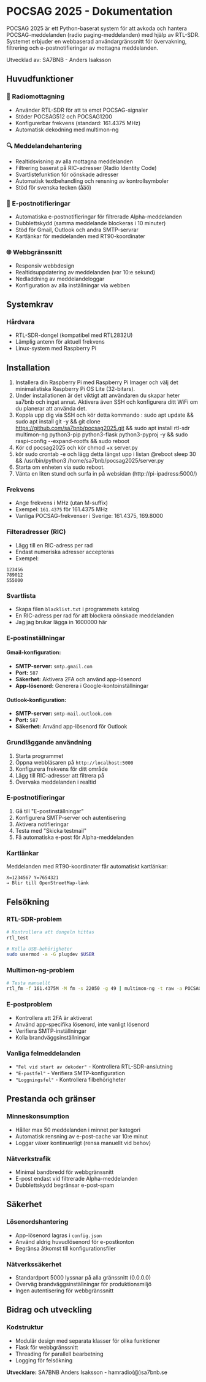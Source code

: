 # POCSAG 2025 - Dokumentation

POCSAG 2025 är ett Python-baserat system för att avkoda och hantera POCSAG-meddelanden (radio paging-meddelanden) med hjälp av RTL-SDR. Systemet erbjuder en webbaserad användargränssnitt för övervakning, filtrering och e-postnotifieringar av mottagna meddelanden.

Utvecklad av: SA7BNB - Anders Isaksson

## Huvudfunktioner

### 📡 Radiomottagning
- Använder RTL-SDR för att ta emot POCSAG-signaler
- Stöder POCSAG512 och POCSAG1200
- Konfigurerbar frekvens (standard: 161.4375 MHz)
- Automatisk dekodning med multimon-ng

### 🔍 Meddelandehantering
- Realtidsvisning av alla mottagna meddelanden
- Filtrering baserat på RIC-adresser (Radio Identity Code)
- Svartlistefunktion för oönskade adresser
- Automatisk textbehandling och rensning av kontrollsymboler
- Stöd för svenska tecken (åäö)

### 📧 E-postnotifieringar
- Automatiska e-postnotifieringar för filtrerade Alpha-meddelanden
- Dubblettskydd (samma meddelande blockeras i 10 minuter)
- Stöd för Gmail, Outlook och andra SMTP-servrar
- Kartlänkar för meddelanden med RT90-koordinater

### 🌐 Webbgränssnitt
- Responsiv webbdesign
- Realtidsuppdatering av meddelanden (var 10:e sekund)
- Nedladdning av meddelandeloggar
- Konfiguration av alla inställningar via webben

## Systemkrav
### Hårdvara
- RTL-SDR-dongel (kompatibel med RTL2832U)
- Lämplig antenn för aktuell frekvens
- Linux-system med Raspberry Pi

## Installation
1. Installera din Raspberry Pi med Raspberry Pi Imager och välj det minimalistiska Raspberry Pi OS Lite (32-bitars).
2. Under installationen är det viktigt att användaren du skapar heter sa7bnb och inget annat. Aktivera även SSH och konfigurera ditt WiFi om du planerar att använda det.
3. Koppla upp dig via SSH och kör detta kommando  : sudo apt update && sudo apt install git -y && git clone https://github.com/sa7bnb/pocsag2025.git && sudo apt install rtl-sdr multimon-ng python3-pip python3-flask python3-pyproj -y && sudo raspi-config --expand-rootfs && sudo reboot
4. Kör cd pocsag2025 och kör chmod +x server.py
5. kör sudo crontab -e och lägg detta längst upp i listan
@reboot sleep 30 && /usr/bin/python3 /home/sa7bnb/pocsag2025/server.py
6. Starta om enheten via sudo reboot.
7. Vänta en liten stund och surfa in på websidan (http://pi-ipadress:5000/)

### Frekvens
- Ange frekvens i MHz (utan M-suffix)
- Exempel: `161.4375` för 161.4375 MHz
- Vanliga POCSAG-frekvenser i Sverige: 161.4375, 169.8000

### Filteradresser (RIC)
- Lägg till en RIC-adress per rad
- Endast numeriska adresser accepteras
- Exempel:
```
123456
789012
555000
```

### Svartlista
- Skapa filen `blacklist.txt` i programmets katalog
- En RIC-adress per rad för att blockera oönskade meddelanden
- Jag jag brukar lägga in 1600000 här

### E-postinställningar

#### Gmail-konfiguration:
- **SMTP-server:** `smtp.gmail.com`
- **Port:** `587`
- **Säkerhet:** Aktivera 2FA och använd app-lösenord
- **App-lösenord:** Generera i Google-kontoinställningar

#### Outlook-konfiguration:
- **SMTP-server:** `smtp-mail.outlook.com`
- **Port:** `587`
- **Säkerhet:** Använd app-lösenord för Outlook

### Grundläggande användning
1. Starta programmet
2. Öppna webbläsaren på `http://localhost:5000`
3. Konfigurera frekvens för ditt område
4. Lägg till RIC-adresser att filtrera på
5. Övervaka meddelanden i realtid

### E-postnotifieringar
1. Gå till "E-postinställningar"
2. Konfigurera SMTP-server och autentisering
3. Aktivera notifieringar
4. Testa med "Skicka testmail"
5. Få automatiska e-post för Alpha-meddelanden

### Kartlänkar
Meddelanden med RT90-koordinater får automatiskt kartlänkar:
```
X=1234567 Y=7654321
→ Blir till OpenStreetMap-länk
```

## Felsökning

### RTL-SDR-problem
```bash
# Kontrollera att dongeln hittas
rtl_test

# Kolla USB-behörigheter
sudo usermod -a -G plugdev $USER
```

### Multimon-ng-problem
```bash
# Testa manuellt
rtl_fm -f 161.4375M -M fm -s 22050 -g 49 | multimon-ng -t raw -a POCSAG512 -a POCSAG1200 -f alpha -
```

### E-postproblem
- Kontrollera att 2FA är aktiverat
- Använd app-specifika lösenord, inte vanligt lösenord
- Verifiera SMTP-inställningar
- Kolla brandväggsinställningar

### Vanliga felmeddelanden
- `"Fel vid start av dekoder"` - Kontrollera RTL-SDR-anslutning
- `"E-postfel"` - Verifiera SMTP-konfiguration
- `"Loggningsfel"` - Kontrollera filbehörigheter

## Prestanda och gränser

### Minneskonsumption
- Håller max 50 meddelanden i minnet per kategori
- Automatisk rensning av e-post-cache var 10:e minut
- Loggar växer kontinuerligt (rensa manuellt vid behov)

### Nätverkstrafik
- Minimal bandbredd för webbgränssnitt
- E-post endast vid filtrerade Alpha-meddelanden
- Dubblettskydd begränsar e-post-spam

## Säkerhet

### Lösenordshantering
- App-lösenord lagras i `config.json`
- Använd aldrig huvudlösenord för e-postkonton
- Begränsa åtkomst till konfigurationsfiler

### Nätverkssäkerhet
- Standardport 5000 lyssnar på alla gränssnitt (0.0.0.0)
- Överväg brandväggsinställningar för produktionsmiljö
- Ingen autentisering för webbgränssnitt

## Bidrag och utveckling

### Kodstruktur
- Modulär design med separata klasser för olika funktioner
- Flask för webbgränssnitt
- Threading för parallell bearbetning
- Logging för felsökning

**Utvecklare:** SA7BNB
Anders Isaksson - hamradio(@)sa7bnb.se
